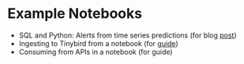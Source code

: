 # Example Notebooks
- SQL and Python: Alerts from time series predictions (for blog [post](https://blog.tinybird.co/2021/10/04/sql-and-python/))
- Ingesting to Tinybird from a notebook (for [guide](https://guides.tinybird.co/guide/ingestion-from-a-notebook))
- Consuming from APIs in a notebook (for guide)
